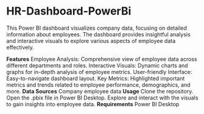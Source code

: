 # HR-Dashboard-PowerBi
This Power BI dashboard visualizes company data, focusing on detailed information about employees. The dashboard provides insightful analysis and interactive visuals to explore various aspects of employee data effectively.

**Features**
Employee Analysis: Comprehensive view of employee data across different departments and roles.
Interactive Visuals: Dynamic charts and graphs for in-depth analysis of employee metrics.
User-friendly Interface: Easy-to-navigate dashboard layout.
Key Metrics: Highlighted important metrics and trends related to employee performance, demographics, and more.
**Data Sources**
Company employee data
**Usage**
Clone the repository.
Open the .pbix file in Power BI Desktop.
Explore and interact with the visuals to gain insights into employee data.
**Requirements**
Power BI Desktop
